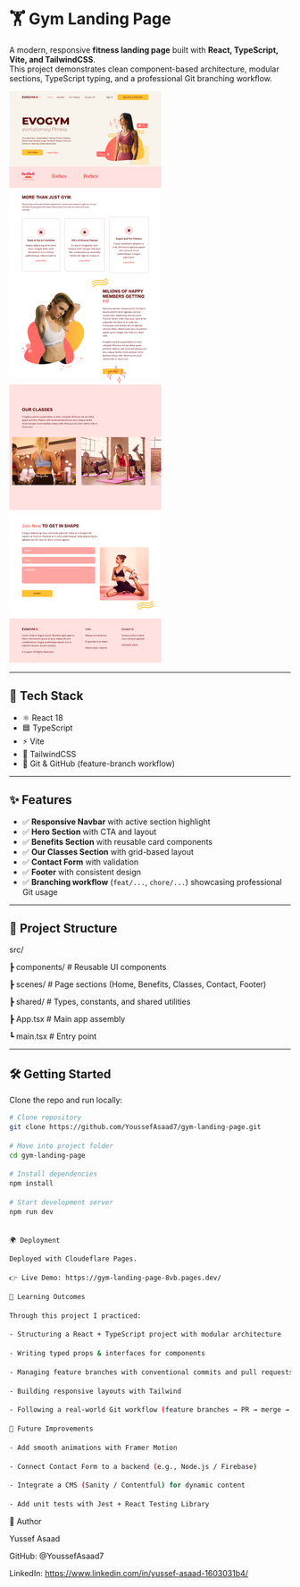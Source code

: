 # 🏋️ Gym Landing Page

A modern, responsive **fitness landing page** built with **React, TypeScript, Vite, and TailwindCSS**.  
This project demonstrates clean component-based architecture, modular sections, TypeScript typing, and a professional Git branching workflow.  

![App Preview](./src/assets/screenshot.png) 


---

## 🚀 Tech Stack

- ⚛️ React 18  
- 🟦 TypeScript  
- ⚡ Vite  
- 🎨 TailwindCSS  
- 🔀 Git & GitHub (feature-branch workflow)

---

## ✨ Features

- ✅ **Responsive Navbar** with active section highlight  
- ✅ **Hero Section** with CTA and layout  
- ✅ **Benefits Section** with reusable card components  
- ✅ **Our Classes Section** with grid-based layout  
- ✅ **Contact Form** with validation  
- ✅ **Footer** with consistent design  
- ✅ **Branching workflow** (`feat/...`, `chore/...`) showcasing professional Git usage  

---

## 📂 Project Structure

src/

┣ components/ # Reusable UI components

┣ scenes/ # Page sections (Home, Benefits, Classes, Contact, Footer)

┣ shared/ # Types, constants, and shared utilities

┣ App.tsx # Main app assembly

┗ main.tsx # Entry point


---

## 🛠️ Getting Started

Clone the repo and run locally:

```bash
# Clone repository
git clone https://github.com/YoussefAsaad7/gym-landing-page.git

# Move into project folder
cd gym-landing-page

# Install dependencies
npm install

# Start development server
npm run dev


🌍 Deployment

Deployed with Cloudeflare Pages.

👉 Live Demo: https://gym-landing-page-8vb.pages.dev/

📖 Learning Outcomes

Through this project I practiced:

- Structuring a React + TypeScript project with modular architecture

- Writing typed props & interfaces for components

- Managing feature branches with conventional commits and pull requests

- Building responsive layouts with Tailwind

- Following a real-world Git workflow (feature branches → PR → merge → delete)

🔮 Future Improvements

- Add smooth animations with Framer Motion

- Connect Contact Form to a backend (e.g., Node.js / Firebase)

- Integrate a CMS (Sanity / Contentful) for dynamic content

- Add unit tests with Jest + React Testing Library


```
👤 Author

Yussef Asaad

GitHub: @YoussefAsaad7

LinkedIn: https://www.linkedin.com/in/yussef-asaad-1603031b4/